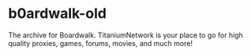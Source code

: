 # b0ardwalk-old
The archive for Boardwalk. TitaniumNetwork is your place to go for high quality proxies, games, forums, movies, and much more!
